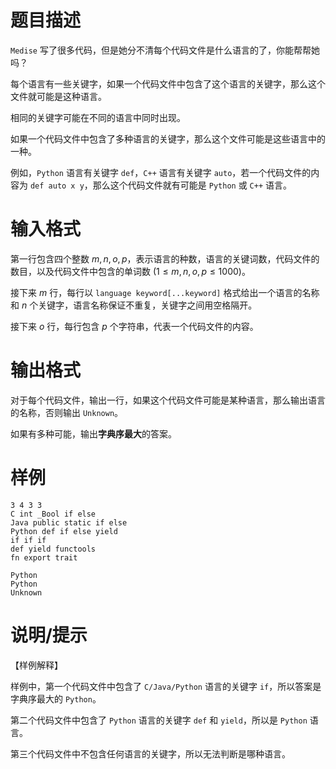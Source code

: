 # 题目描述

`Medise` 写了很多代码，但是她分不清每个代码文件是什么语言的了，你能帮帮她吗？

每个语言有一些关键字，如果一个代码文件中包含了这个语言的关键字，那么这个文件就可能是这种语言。

相同的关键字可能在不同的语言中同时出现。

如果一个代码文件中包含了多种语言的关键字，那么这个文件可能是这些语言中的一种。

例如，`Python` 语言有关键字 `def`，`C++` 语言有关键字 `auto`，若一个代码文件的内容为 `def auto x y`，那么这个代码文件就有可能是 `Python` 或 `C++` 语言。

# 输入格式

第一行包含四个整数 $m,n,o,p$，表示语言的种数，语言的关键词数，代码文件的数目，以及代码文件中包含的单词数 $(1 \leq m,n,o,p \leq 1000)$。

接下来 $m$ 行，每行以 `language keyword[...keyword]` 格式给出一个语言的名称和 $n$ 个关键字，语言名称保证不重复，关键字之间用空格隔开。

接下来 $o$ 行，每行包含 $p$ 个字符串，代表一个代码文件的内容。

# 输出格式

对于每个代码文件，输出一行，如果这个代码文件可能是某种语言，那么输出语言的名称，否则输出 `Unknown`。

如果有多种可能，输出**字典序最大**的答案。

# 样例

```input1
3 4 3 3
C int _Bool if else
Java public static if else
Python def if else yield
if if if
def yield functools
fn export trait
```

```output1
Python
Python
Unknown
```

# 说明/提示

【样例解释】

样例中，第一个代码文件中包含了 `C/Java/Python` 语言的关键字 `if`，所以答案是字典序最大的 `Python`。

第二个代码文件中包含了 `Python` 语言的关键字 `def` 和 `yield`，所以是 `Python` 语言。

第三个代码文件中不包含任何语言的关键字，所以无法判断是哪种语言。
